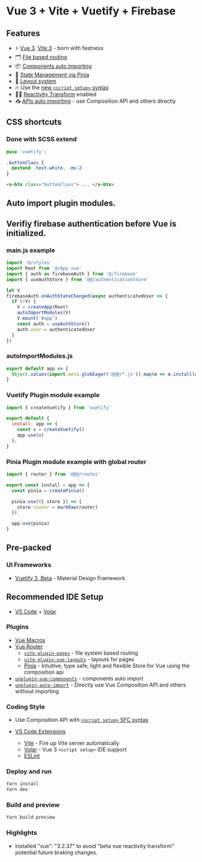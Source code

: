 # Vue 3 + Vite + Vuetify + Firebase

## Features

- ⚡️ [Vue 3](https://github.com/vuejs/core), [Vite 3](https://github.com/vitejs/vite) - born with fastness
- 🗂 [File based routing](./src/pages)
- 📦 [Components auto importing](./src/components)
- 🍍 [State Management via Pinia](https://pinia.vuejs.org/)
- 📑 [Layout system](./src/layouts)
- 🔥 Use the [new `<script setup>` syntax](https://github.com/vuejs/rfcs/pull/227)
- 🤙🏻 [Reactivity Transform](https://vuejs.org/guide/extras/reactivity-transform.html) enabled
- 📥 [APIs auto importing](https://github.com/antfu/unplugin-auto-import) - use Composition API and others directly


## CSS shortcuts
### Done with SCSS extend

```scss
@use 'vuetify';

.buttonClass {
  @extend .text-white, .mx-2
}
```
```html
<v-btn class="buttonClass"> ... </v-btn>
```

## Auto import plugin modules.
## Verifiy firebase authentication before Vue is initialized.
### main.js example

```js
import '@/styles'
import Root from '@/App.vue'
import { auth as firebaseAuth } from '@/firebase'
import { useAuthStore } from '@@/authenticationStore'

let V
firebaseAuth.onAuthStateChanged(async authenticatedUser => {
  if (!V) {
    V = createApp(Root)
    autoImportModules(V)
    V.mount('#app')
    const auth = useAuthStore()
    auth.user = authenticatedUser
  }
})
```

### autoImportModules.js
```js
export default app => {
  Object.values(import.meta.globEager('@@@/*.js')).map(m => m.install(app))
}

```

### Vuetify Plugin module example
```js
import { createVuetify } from 'vuetify'

export default {
  install: app => {
    const v = createVuetify()
    app.use(v)
  },
}
```

### Pinia Plugin module example with global router
```js
import { router } from '@@@/routes'

export const install = app => {
  const pinia = createPinia()

  pinia.use(({ store }) => {
    store.router = markRaw(router)
  })

  app.use(pinia)
}

```

## Pre-packed
### UI Frameworks

- [Vuetify 3, Beta](https://next.vuetify.com ) - Material Design Framework


## Recommended IDE Setup

- [VS Code](https://code.visualstudio.com/) + [Volar](https://marketplace.visualstudio.com/items?itemName=Vue.volar)


### Plugins

- [Vue Macros](https://github.com/sxzz/unplugin-vue-macros)
- [Vue Router](https://github.com/vuejs/router)
  - [`vite-plugin-pages`](https://github.com/hannoeru/vite-plugin-pages) - file system based routing
  - [`vite-plugin-vue-layouts`](https://github.com/JohnCampionJr/vite-plugin-vue-layouts) - layouts for pages
  - [Pinia](https://pinia.vuejs.org) - Intuitive, type safe, light and flexible Store for Vue using the composition api
- [`unplugin-vue-components`](https://github.com/antfu/unplugin-vue-components) - components auto import
- [`unplugin-auto-import`](https://github.com/antfu/unplugin-auto-import) - Directly use Vue Composition API and others without importing

### Coding Style

- Use Composition API with [`<script setup>` SFC syntax](https://github.com/vuejs/rfcs/pull/227)

- [VS Code Extensions](./.vscode/extensions.json)
  - [Vite](https://marketplace.visualstudio.com/items?itemName=antfu.vite) - Fire up Vite server automatically
  - [Volar](https://marketplace.visualstudio.com/items?itemName=Vue.volar) - Vue 3 `<script setup>` IDE support
  - [ESLint](https://marketplace.visualstudio.com/items?itemName=dbaeumer.vscode-eslint)


### Deploy and run

```ts
Yarn install
Yarn dev
```

### Build and preview

```ts
Yarn build:preview
```

### Highlights

- Installed "vue": "3.2.37" to avoid "beta vue reactivity transform" potential future braking changes.
